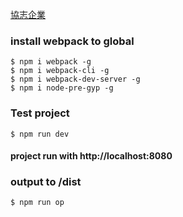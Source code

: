 [協志企業](https://www.shyechih.com/)

### install webpack to global

```
$ npm i webpack -g
$ npm i webpack-cli -g
$ npm i webpack-dev-server -g
$ npm i node-pre-gyp -g
```

### Test project

```
$ npm run dev
```

#### project run with http://localhost:8080

### output to /dist

```
$ npm run op
```
